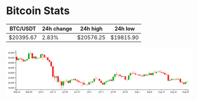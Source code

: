 # Bitcoin Stats

BTC/USDT|24h change|24h high|24h low|
|---|---|---|---|
|$20395.67|2.83%|$20576.25|$19815.90|

<img src="./chart.svg">
